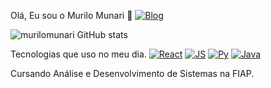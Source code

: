 Olá, Eu sou o Murilo Munari 👋
[![Blog](https://img.shields.io/badge/LinkedIn-0077B5?style=for-the-badge&logo=linkedin&logoColor=white)](https://www.linkedin.com/in/murilo-munari-0aba1b258/)

![murilomunari GitHub stats](https://github-readme-stats.vercel.app/api?username=anuraghazra&show_icons=true&theme=dracula)

Tecnologias que uso no meu dia.
[![React](https://img.shields.io/badge/React-20232A?style=for-the-badge&logo=react&logoColor=61DAFB)]()
[![JS](https://img.shields.io/badge/JavaScript-F7DF1E?style=for-the-badge&logo=javascript&logoColor=black)]()
[![Py](https://img.shields.io/badge/Python-3776AB?style=for-the-badge&logo=python&logoColor=white)]()
[![Java](https://img.shields.io/badge/Java-ED8B00?style=for-the-badge&logo=openjdk&logoColor=white)]()

Cursando Análise e Desenvolvimento de Sistemas na FIAP.
